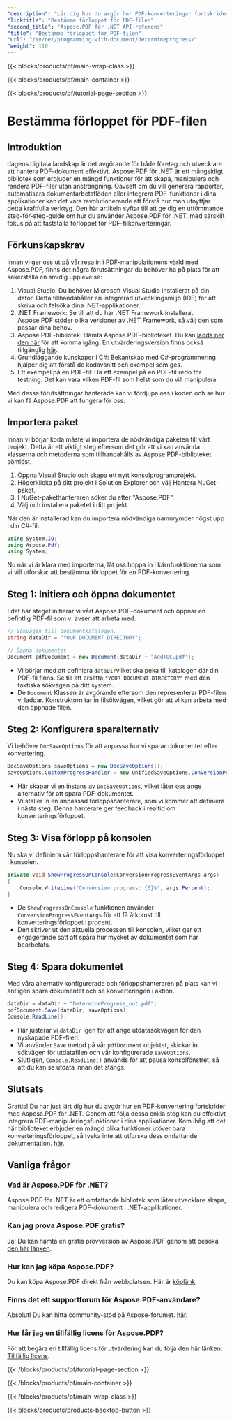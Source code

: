 ```yaml
---
"description": "Lär dig hur du avgör hur PDF-konverteringar fortskrider med Aspose.PDF för .NET i den här omfattande guiden."
"linktitle": "Bestämma förloppet för PDF-filen"
"second_title": "Aspose.PDF för .NET API-referens"
"title": "Bestämma förloppet för PDF-filen"
"url": "/sv/net/programming-with-document/determineprogress/"
"weight": 110
---
```


{{< blocks/products/pf/main-wrap-class >}}

{{< blocks/products/pf/main-container >}}

{{< blocks/products/pf/tutorial-page-section >}}

# Bestämma förloppet för PDF-filen

## Introduktion

dagens digitala landskap är det avgörande för både företag och utvecklare att hantera PDF-dokument effektivt. Aspose.PDF för .NET är ett mångsidigt bibliotek som erbjuder en mängd funktioner för att skapa, manipulera och rendera PDF-filer utan ansträngning. Oavsett om du vill generera rapporter, automatisera dokumentarbetsflöden eller integrera PDF-funktioner i dina applikationer kan det vara revolutionerande att förstå hur man utnyttjar detta kraftfulla verktyg. Den här artikeln syftar till att ge dig en uttömmande steg-för-steg-guide om hur du använder Aspose.PDF för .NET, med särskilt fokus på att fastställa förloppet för PDF-filkonverteringar.

## Förkunskapskrav

Innan vi ger oss ut på vår resa in i PDF-manipulationens värld med Aspose.PDF, finns det några förutsättningar du behöver ha på plats för att säkerställa en smidig upplevelse:

1. Visual Studio: Du behöver Microsoft Visual Studio installerat på din dator. Detta tillhandahåller en integrerad utvecklingsmiljö (IDE) för att skriva och felsöka dina .NET-applikationer.
2. .NET Framework: Se till att du har .NET Framework installerat. Aspose.PDF stöder olika versioner av .NET Framework, så välj den som passar dina behov.
3. Aspose.PDF-bibliotek: Hämta Aspose.PDF-biblioteket. Du kan [ladda ner den här](https://releases.aspose.com/pdf/net/) för att komma igång. En utvärderingsversion finns också tillgänglig [här](https://releases.aspose.com/).
4. Grundläggande kunskaper i C#: Bekantskap med C#-programmering hjälper dig att förstå de kodavsnitt och exempel som ges.
5. Ett exempel på en PDF-fil: Ha ett exempel på en PDF-fil redo för testning. Det kan vara vilken PDF-fil som helst som du vill manipulera.

Med dessa förutsättningar hanterade kan vi fördjupa oss i koden och se hur vi kan få Aspose.PDF att fungera för oss.

## Importera paket

Innan vi börjar koda måste vi importera de nödvändiga paketen till vårt projekt. Detta är ett viktigt steg eftersom det gör att vi kan använda klasserna och metoderna som tillhandahålls av Aspose.PDF-biblioteket sömlöst.

1. Öppna Visual Studio och skapa ett nytt konsolprogramprojekt.
2. Högerklicka på ditt projekt i Solution Explorer och välj Hantera NuGet-paket.
3. I NuGet-pakethanteraren söker du efter "Aspose.PDF".
4. Välj och installera paketet i ditt projekt.

När den är installerad kan du importera nödvändiga namnrymder högst upp i din C#-fil:

```csharp
using System.IO;
using Aspose.Pdf;
using System;
```

Nu när vi är klara med importerna, låt oss hoppa in i kärnfunktionerna som vi vill utforska: att bestämma förloppet för en PDF-konvertering.

## Steg 1: Initiera och öppna dokumentet

I det här steget initierar vi vårt Aspose.PDF-dokument och öppnar en befintlig PDF-fil som vi avser att arbeta med.

```csharp
// Sökvägen till dokumentkatalogen.
string dataDir = "YOUR DOCUMENT DIRECTORY";

// Öppna dokumentet
Document pdfDocument = new Document(dataDir + "AddTOC.pdf");
```

- Vi börjar med att definiera `dataDir`vilket ska peka till katalogen där din PDF-fil finns. Se till att ersätta `"YOUR DOCUMENT DIRECTORY"` med den faktiska sökvägen på ditt system.
- De `Document` Klassen är avgörande eftersom den representerar PDF-filen vi laddar. Konstruktorn tar in filsökvägen, vilket gör att vi kan arbeta med den öppnade filen.

## Steg 2: Konfigurera sparalternativ 

Vi behöver `DocSaveOptions` för att anpassa hur vi sparar dokumentet efter konvertering.

```csharp
DocSaveOptions saveOptions = new DocSaveOptions();
saveOptions.CustomProgressHandler = new UnifiedSaveOptions.ConversionProgressEventHandler(ShowProgressOnConsole);
```

- Här skapar vi en instans av `DocSaveOptions`, vilket låter oss ange alternativ för att spara PDF-dokumentet.
- Vi ställer in en anpassad förloppshanterare, som vi kommer att definiera i nästa steg. Denna hanterare ger feedback i realtid om konverteringsförloppet.

## Steg 3: Visa förlopp på konsolen

Nu ska vi definiera vår förloppshanterare för att visa konverteringsförloppet i konsolen.

```csharp
private void ShowProgressOnConsole(ConversionProgressEventArgs args)
{
    Console.WriteLine("Conversion progress: {0}%", args.Percent);
}
```

- De `ShowProgressOnConsole` funktionen använder `ConversionProgressEventArgs` för att få åtkomst till konverteringsförloppet i procent.
- Den skriver ut den aktuella processen till konsolen, vilket ger ett engagerande sätt att spåra hur mycket av dokumentet som har bearbetats.

## Steg 4: Spara dokumentet

Med våra alternativ konfigurerade och förloppshanteraren på plats kan vi äntligen spara dokumentet och se konverteringen i aktion.

```csharp
dataDir = dataDir + "DetermineProgress_out.pdf";
pdfDocument.Save(dataDir, saveOptions);
Console.ReadLine();
```

- Här justerar vi `dataDir` igen för att ange utdatasökvägen för den nyskapade PDF-filen.
- Vi använder `Save` metod på vår `pdfDocument` objektet, skickar in sökvägen för utdatafilen och vår konfigurerade `saveOptions`.
- Slutligen, `Console.ReadLine()` används för att pausa konsolfönstret, så att du kan se utdata innan det stängs.

## Slutsats

Grattis! Du har just lärt dig hur du avgör hur en PDF-konvertering fortskrider med Aspose.PDF för .NET. Genom att följa dessa enkla steg kan du effektivt integrera PDF-manipuleringsfunktioner i dina applikationer. Kom ihåg att det här biblioteket erbjuder en mängd olika funktioner utöver bara konverteringsförloppet, så tveka inte att utforska dess omfattande dokumentation. [här](https://reference.aspose.com/pdf/net/).


## Vanliga frågor

### Vad är Aspose.PDF för .NET?  
Aspose.PDF för .NET är ett omfattande bibliotek som låter utvecklare skapa, manipulera och redigera PDF-dokument i .NET-applikationer.

### Kan jag prova Aspose.PDF gratis?  
Ja! Du kan hämta en gratis provversion av Aspose.PDF genom att besöka [den här länken](https://releases.aspose.com/).

### Hur kan jag köpa Aspose.PDF?  
Du kan köpa Aspose.PDF direkt från webbplatsen. Här är [köplänk](https://purchase.aspose.com/buy).

### Finns det ett supportforum för Aspose.PDF-användare?  
Absolut! Du kan hitta community-stöd på Aspose-forumet. [här](https://forum.aspose.com/c/pdf/10).

### Hur får jag en tillfällig licens för Aspose.PDF?  
För att begära en tillfällig licens för utvärdering kan du följa den här länken: [Tillfällig licens](https://purchase.aspose.com/temporary-license/).

{{< /blocks/products/pf/tutorial-page-section >}}

{{< /blocks/products/pf/main-container >}}

{{< /blocks/products/pf/main-wrap-class >}}

{{< blocks/products/products-backtop-button >}}